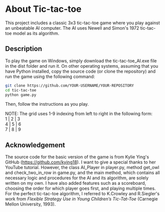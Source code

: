 # About Tic-tac-toe

This project includes a classic 3x3 tic-tac-toe game where you play against an unbeatable AI computer. The AI uses Newell and Simon's 1972 tic-tac-toe model as its algorithm. 

## Description

To play the game on Windows, simply download the tic-tac-toe_AI.exe file in the dist folder and run it. On other operating systems, assuming that you have Python installed, copy the source code (or clone the repository) and run the game using the following command:
```bash
git clone https://github.com/YOUR-USERNAME/YOUR-REPOSITORY
cd tic-tac-toe
python game.py
```
Then, follow the instructions as you play.

NOTE:
The grid uses 1-9 indexing from left to right in the following form:<br/>
1 | 2 | 3<br/>
4 | 5 | 6<br/>
7 | 8 | 9<br/>

## Acknowledgement
The source code for the basic version of the game is from Kylie Ying's GitHub (https://github.com/kying18). I want to give a special thanks to her YouTube tutorial. However, the class AI_Player in player.py, method get_owl and check_two_in_row in game.py, and the main method, which contains all necessary logic and procedures for the AI and its algorithm, are solely written on my own. I have also added features such as a scoreboard, choosing the order for which player goes first, and playing multiple times. For the perfect tic-tac-toe algorithm, I referred to K.Crowley and R.Siegler's work from *Flexible Strategy Use in Young Children’s Tic-Tat-Toe* (Carnegie Mellon University, 1993).


